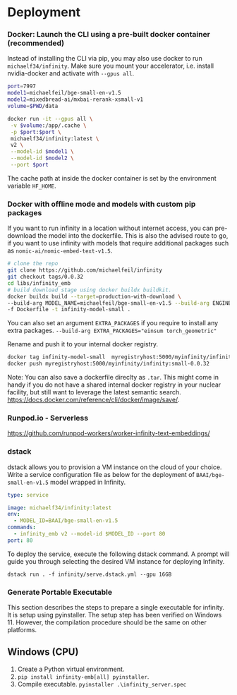 # Deployment

### Docker: Launch the CLI using a pre-built docker container (recommended)
Instead of installing the CLI via pip, you may also use docker to run `michaelf34/infinity`. 
Make sure you mount your accelerator, i.e. install nvidia-docker and activate with `--gpus all`.

```bash
port=7997
model1=michaelfeil/bge-small-en-v1.5
model2=mixedbread-ai/mxbai-rerank-xsmall-v1
volume=$PWD/data

docker run -it --gpus all \
 -v $volume:/app/.cache \
 -p $port:$port \
 michaelf34/infinity:latest \
 v2 \
 --model-id $model1 \
 --model-id $model2 \
 --port $port
```
The cache path at inside the docker container is set by the environment variable `HF_HOME`.

### Docker with offline mode and models with custom pip packages

If you want to run infinity in a location without internet access, you can pre-download the model into the dockerfile.
This is also the advised route to go, if you want to use infinity with models that require additional packages such as 
`nomic-ai/nomic-embed-text-v1.5`.

```bash
# clone the repo
git clone https://github.com/michaelfeil/infinity
git checkout tags/0.0.32
cd libs/infinity_emb
# build download stage using docker buildx buildkit.
docker buildx build --target=production-with-download \
--build-arg MODEL_NAME=michaelfeil/bge-small-en-v1.5 --build-arg ENGINE=torch \
-f Dockerfile -t infinity-model-small .
```
You can also set an argument `EXTRA_PACKAGES` if you require to install any extra packages.  `--build-arg EXTRA_PACKAGES="einsum torch_geometric"` 

Rename and push it to your internal docker registry. 

```bash
docker tag infinity-model-small  myregistryhost:5000/myinfinity/infinity:0.0.32-small
docker push myregistryhost:5000/myinfinity/infinity:small-0.0.32
```

Note: You can also save a dockerfile direclty as `.tar`.
This might come in handy if you do not have a shared internal docker registry in your nuclear facility, but still want to leverage the latest semantic search.
https://docs.docker.com/reference/cli/docker/image/save/.

### Runpod.io - Serverless
https://github.com/runpod-workers/worker-infinity-text-embeddings/

### dstack
dstack allows you to provision a VM instance on the cloud of your choice.
Write a service configuration file as below for the deployment of `BAAI/bge-small-en-v1.5` model wrapped in Infinity.

```yaml
type: service

image: michaelf34/infinity:latest
env:
  - MODEL_ID=BAAI/bge-small-en-v1.5
commands:
  - infinity_emb v2 --model-id $MODEL_ID --port 80
port: 80
```

To deploy the service, execute the following dstack command. A prompt will guide you through selecting the desired VM instance for deploying Infinity.

```shell
dstack run . -f infinity/serve.dstack.yml --gpu 16GB
```

### Generate Portable Executable

This section describes the steps to prepare a single executable for infinity.
It is setup using pyinstaller. The setup step has been verified on Windows 11.
However, the compilation procedure should be the same on other platforms.

## Windows (CPU)
1. Create a Python virtual environment.
2. `pip install infinity-emb[all] pyinstaller`.
3. Compile executable. `pyinstaller .\infinity_server.spec`